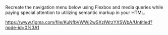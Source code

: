 Recreate the navigation menu below using Flexbox and media queries while paying special attention to utilizing semantic markup in your HTML.

https://www.figma.com/file/KuNfbVWWj2wSXzIWrzYXSWbA/Untitled?node-id=0%3A1
